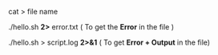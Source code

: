 cat > file name

./hello.sh **2>** error.txt ( To get the **Error** in the file )

./hello.sh > script.log **2>&1** ( To get **Error + Output** in the file)
